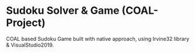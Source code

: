 # Sudoku Solver & Game (COAL-Project)
COAL based Sudoku Game built with native approach, using Irvine32 library & VisualStudio2019.
